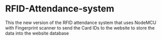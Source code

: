 # RFID-Attendance-system
This the new version of the RFID attendance system that uses NodeMCU with Fingerprint scanner to send the Card IDs to the website to store the data into the website database
